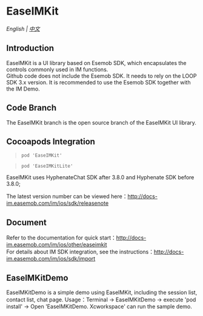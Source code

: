 # EaseIMKit

*English | [中文](README.md)*

## Introduction
EaseIMKit is a UI library based on Esemob SDK, which encapsulates the controls commonly used in IM functions.</br>
Github code does not include the Esemob SDK. It needs to rely on the LOOP SDK 3.x version. It is recommended to use the Esemob SDK together with the IM Demo.

## Code Branch
The EaseIMKit branch is the open source branch of the EaseIMKit UI library.

## Cocoapods Integration
>```
>pod 'EaseIMKit'
>```

>```
>pod 'EaseIMKitLite'
>```

EaseIMKit uses HyphenateChat SDK after 3.8.0 and Hyphenate SDK before 3.8.0;

The latest version number can be viewed here：http://docs-im.easemob.com/im/ios/sdk/releasenote

## Document
Refer to the documentation for quick start：http://docs-im.easemob.com/im/ios/other/easeimkit</br>
For details about IM SDK integration, see the instructions：http://docs-im.easemob.com/im/ios/sdk/import

## EaseIMKitDemo 
EaseIMKitDemo is a simple demo using EaseIMKit, including the session list, contact list, chat page.
Usage：Terminal -> EaseIMKitDemo -> execute 'pod install' -> Open 'EaseIMKitDemo. Xcworkspace' can run the sample demo.
